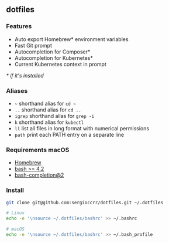 ## dotfiles

### Features

* Auto export Homebrew* environment variables
* Fast Git prompt
* Autocompletion for Composer*
* Autocompletion for Kubernetes*
* Current Kubernetes context in prompt

*\* if it's installed*


### Aliases
* `~` shorthand alias for `cd ~`
* `..` shorthand alias for `cd ..`
* `igrep` shorthand alias for `grep -i`
* `k` shorthand alias for `kubectl`
* `ll` list all files in long format with numerical permissions
* `path` print each PATH entry on a separate line


### Requirements macOS
* [Homebrew](https://brew.sh/#install)
* [bash >= 4.2](https://formulae.brew.sh/formula/bash#default)
* [bash-completion@2](https://formulae.brew.sh/formula/bash-completion@2#default)


### Install
```bash
git clone git@github.com:sergioccrr/dotfiles.git ~/.dotfiles

# Linux
echo -e '\nsource ~/.dotfiles/bashrc' >> ~/.bashrc

# macOS
echo -e '\nsource ~/.dotfiles/bashrc' >> ~/.bash_profile
```

